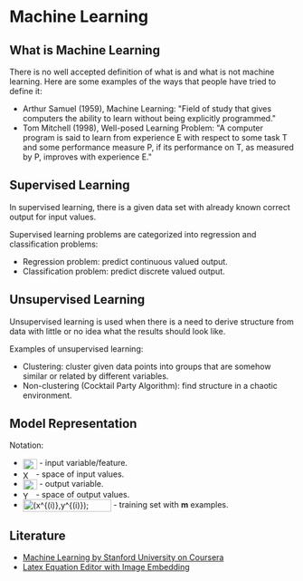 # Machine Learning

## What is Machine Learning

There is no well accepted definition of what is and what is not machine learning. Here are some examples of the ways that people have tried to define it:

* Arthur Samuel (1959), Machine Learning: "Field of study that gives computers the ability to learn without being explicitly programmed."
* Tom Mitchell (1998), Well-posed Learning Problem: "A computer program is said to learn from experience E with respect to some task T and some performance measure P, if its performance on T, as measured by P, improves with experience E."

## Supervised Learning

In supervised learning, there is a given data set with already known correct output for input values.

Supervised learning problems are categorized into regression and classification problems:

* Regression problem: predict continuous valued output.
* Classification problem: predict discrete valued output.

## Unsupervised Learning

Unsupervised learning is used when there is a need to derive structure from data with little or no idea what the results should look like.

Examples of unsupervised learning:

* Clustering: cluster given data points into groups that are somehow similar or related by different variables.
* Non-clustering (Cocktail Party Algorithm): find structure in a chaotic environment.

## Model Representation

Notation:

* <img src="http://www.sciweavers.org/tex2img.php?eq=%20x%5E%7B%28i%29%7D%20&bc=White&fc=Black&im=jpg&fs=12&ff=modern&edit=0" align="center" border="0" alt="x^{(i)}" width="25" height="18" /> - input variable/feature.
* <img src="http://www.sciweavers.org/tex2img.php?eq=X&bc=White&fc=Black&im=jpg&fs=12&ff=modern&edit=0" align="center" border="0" alt="X" width="19" height="14" /> - space of input values.
* <img src="http://www.sciweavers.org/tex2img.php?eq=%20y%5E%7B%28i%29%7D%20&bc=White&fc=Black&im=jpg&fs=12&ff=modern&edit=0" align="center" border="0" alt="y^{(i)}" width="25" height="18" /> - output variable.
* <img src="http://www.sciweavers.org/tex2img.php?eq=Y&bc=White&fc=Black&im=jpg&fs=12&ff=modern&edit=0" align="center" border="0" alt="Y" width="19" height="14" /> - space of output values.
* <img src="http://www.sciweavers.org/tex2img.php?eq=%28x%5E%7B%28i%29%7D%2Cy%5E%7B%28i%29%7D%29%3B%20i%3D1%2C...%2Cm&bc=White&fc=Black&im=jpg&fs=12&ff=modern&edit=0" align="center" border="0" alt="(x^{(i)},y^{(i)}); i=1,...,m" width="156" height="22" /> - training set with **m** examples.

## Literature

* [Machine Learning by Stanford University on Coursera](https://www.coursera.org/learn/machine-learning)
* [Latex Equation Editor with Image Embedding](http://www.sciweavers.org/free-online-latex-equation-editor)